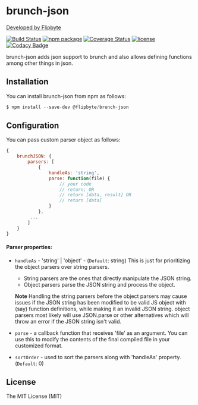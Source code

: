 # brunch-json
[Developed by Flipbyte](https://www.flipbyte.com/)

[![Build Status][build-badge]][build]
[![npm package][npm-badge]][npm]
[![Coverage Status][coveralls-badge]][coveralls]
[![license][license-badge]][license]
[![Codacy Badge][codacy-badge]][codacy]

brunch-json adds json support to brunch and also allows defining functions among other things in json.

## Installation

You can install brunch-json from npm as follows:

```js
$ npm install --save-dev @flipbyte/brunch-json
```

## Configuration

You can pass custom parser object as follows:

```js
{
    brunchJSON: {
        parsers: [
            {
                handleAs: 'string',
                parse: function(file) {
                    // your code
                    // return; OR
                    // return [data, result] OR
                    // return [data]
                }
            },
         ...
        ]
    }
}
```

#### Parser properties:
- `handleAs` - 'string' | 'object' - (`Default`: string) This is just for prioritizing the object parsers over string parsers.  
    - String parsers are the ones that directly manipulate the JSON string. 
    - Object parsers parse the JSON string and process the object.

    **Note** Handling the string parsers before the object parsers may cause issues if the JSON string has been modified to be valid JS object with (say) function definitions, while making it an invalid JSON string. object parsers most likely will use JSON.parse or other alternatives which will throw an error if the JSON string isn't valid.
- `parse` - a callback function that receives 'file' as an argument. You can use this to modify the contents of the final compiled file in your customized format.
- `sortOrder` - used to sort the parsers along with 'handleAs' property. (`Default`: 0)

## License
The MIT License (MIT)

[build-badge]: https://travis-ci.org/flipbyte/brunch-json.svg?branch=master
[build]: https://travis-ci.org/flipbyte/brunch-json

[npm-badge]: https://img.shields.io/npm/v/@flipbyte/brunch-json.svg
[npm]: https://www.npmjs.com/package/@flipbyte/brunch-json

[coveralls-badge]: https://coveralls.io/repos/github/flipbyte/brunch-json/badge.svg
[coveralls]: https://coveralls.io/github/flipbyte/brunch-json

[license-badge]: https://badgen.now.sh/badge/license/MIT
[license]: ./LICENSE

[codacy-badge]: https://api.codacy.com/project/badge/Grade/99ccf51b90ab46b5b2d5bb745d5a2411
[codacy]: https://www.codacy.com/app/flipbyte/brunch-json?utm_source=github.com&amp;utm_medium=referral&amp;utm_content=flipbyte/brunch-json&amp;utm_campaign=Badge_Grade

